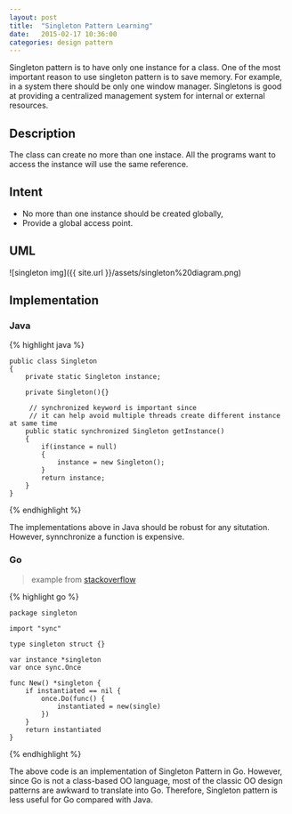 ```yaml
---
layout: post
title:  "Singleton Pattern Learning"
date:   2015-02-17 10:36:00
categories: design pattern
---
```


Singleton pattern is to have only one instance for a class. One of the most important reason to use singleton pattern is to save memory. For example, in a system there should be only one window manager. Singletons is good at providing a centralized management system for internal or external resources. 


	
## Description
The class can create no more than one instace. All the programs want to access the instance will use the same reference.


## Intent
- No more than one instance should be created globally,
- Provide a global access point. 


## UML
 ![singleton img]({{ site.url }}/assets/singleton%20diagram.png)


## Implementation

### Java

{% highlight java %}

	public class Singleton
	{
		private static Singleton instance;

		private Singleton(){}

		 // synchronized keyword is important since 
		 // it can help avoid multiple threads create different instance at same time
		public static synchronized Singleton getInstance()
		{
			if(instance = null)
			{
				instance = new Singleton();
			}
			return instance;
		}	
	}	

{% endhighlight %}

The implementations above in Java should be robust for any situtation. However, synnchronize a function is expensive. 

### Go

> example from [stackoverflow](http://stackoverflow.com/questions/1823286/singleton-in-go)

{% highlight go %}

	package singleton

	import "sync"

	type singleton struct {}

	var instance *singleton
	var once sync.Once

	func New() *singleton {
		if instantiated == nil {
			once.Do(func() {		
				instantiated = new(single)		
			})
		}
		return instantiated
	}
{% endhighlight %}


The above code is an implementation of Singleton Pattern in Go. However, since Go is not a class-based OO language, most of the classic OO design patterns are awkward to translate into Go. Therefore, Singleton pattern is less useful for Go compared with Java.